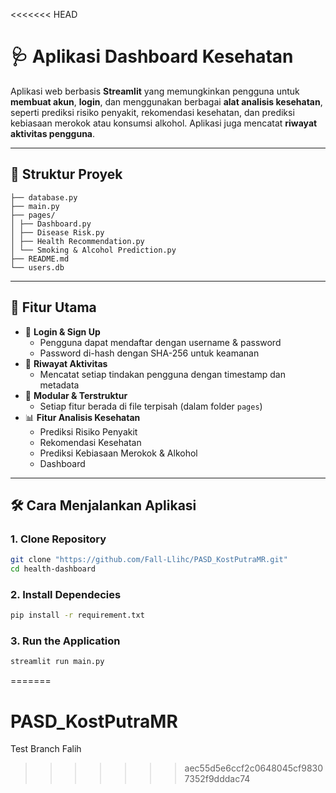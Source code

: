 <<<<<<< HEAD
# 🩺 Aplikasi Dashboard Kesehatan

Aplikasi web berbasis **Streamlit** yang memungkinkan pengguna untuk **membuat akun**, **login**, dan menggunakan berbagai **alat analisis kesehatan**, seperti prediksi risiko penyakit, rekomendasi kesehatan, dan prediksi kebiasaan merokok atau konsumsi alkohol. Aplikasi juga mencatat **riwayat aktivitas pengguna**.

---

## 📁 Struktur Proyek
```
├── database.py
├── main.py
├── pages/
│ ├── Dashboard.py
│ ├── Disease Risk.py
│ ├── Health Recommendation.py
│ └── Smoking & Alcohol Prediction.py
├── README.md
└── users.db
```

---

## 🚀 Fitur Utama

- 🔐 **Login & Sign Up**
  - Pengguna dapat mendaftar dengan username & password
  - Password di-hash dengan SHA-256 untuk keamanan
- 📜 **Riwayat Aktivitas**
  - Mencatat setiap tindakan pengguna dengan timestamp dan metadata
- 🧠 **Modular & Terstruktur**
  - Setiap fitur berada di file terpisah (dalam folder `pages`)
- 📊 **Fitur Analisis Kesehatan**
  - Prediksi Risiko Penyakit
  - Rekomendasi Kesehatan
  - Prediksi Kebiasaan Merokok & Alkohol
  - Dashboard

---

## 🛠️ Cara Menjalankan Aplikasi

### 1. Clone Repository

```bash
git clone "https://github.com/Fall-Llihc/PASD_KostPutraMR.git"
cd health-dashboard
```

### 2. Install Dependecies

```bash
pip install -r requirement.txt
```

### 3. Run the Application
```bash
streamlit run main.py
```
=======
# PASD_KostPutraMR
Test Branch Falih
>>>>>>> aec55d5e6ccf2c0648045cf98307352f9dddac74
